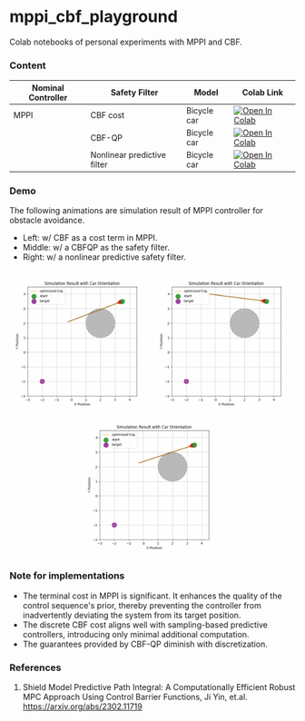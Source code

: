 # mppi_cbf_playground
Colab notebooks of personal experiments with MPPI and CBF.

### Content


| Nominal Controller | Safety Filter               | Model       | Colab Link                                                                                                                                                                                     |
| ------------------ | --------------------------- | ----------- | ---------------------------------------------------------------------------------------------------------------------------------------------------------------------------------------------- |
| MPPI               | CBF cost                    | Bicycle car | [![Open In Colab](https://colab.research.google.com/assets/colab-badge.svg)](https://colab.research.google.com/github/shaoanlu/mppi_cbf_playground/blob/main/bicycle_mppi_cbf_shielding.ipynb) |
|                    | CBF-QP                      | Bicycle car | [![Open In Colab](https://colab.research.google.com/assets/colab-badge.svg)](https://colab.research.google.com/github/shaoanlu/mppi_cbf_playground/blob/main/bicycle_mppi_cbf_shielding.ipynb) |
|                    | Nonlinear predictive filter | Bicycle car | [![Open In Colab](https://colab.research.google.com/assets/colab-badge.svg)](https://colab.research.google.com/github/shaoanlu/mppi_cbf_playground/blob/main/bicycle_mppi_cbf_shielding.ipynb) |

### Demo
The following animations are simulation result of MPPI controller for obstacle avoidance.
- Left: w/ CBF as a cost term in MPPI.
- Middle: w/ a CBFQP as the safety filter.
- Right: w/ a nonlinear predictive safety filter.
<p align="center">
  <img src="mppi_anim.gif" width=250> <img src="mppi_cbfqp_anim.gif" width=250> <img src="mppi_shielding_anim.gif" width=250>
</p>


### Note for implementations
- The terminal cost in MPPI is significant. It enhances the quality of the control sequence's prior, thereby preventing the controller from inadvertently deviating the system from its target position.
- The discrete CBF cost aligns well with sampling-based predictive controllers, introducing only minimal additional computation.
- The guarantees provided by CBF-QP diminish with discretization.


### References
1. Shield Model Predictive Path Integral: A Computationally Efficient Robust MPC Approach Using Control Barrier Functions, Ji Yin, et.al. https://arxiv.org/abs/2302.11719
